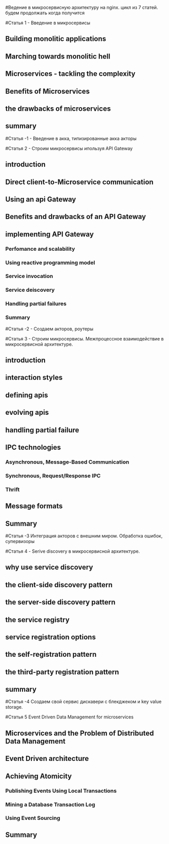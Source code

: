 #Ведение в микросервисную архитектуру на nginx.
цикл из 7 статей. будем продолжать когда получится


#Статья 1 - Введение в микросервисы
## Building monolitic applications
## Marching towards monolitic hell
## Microservices - tackling the complexity
## Benefits of Microservices
## the drawbacks of microservices
## summary

#Статья -1 - Введение в акка, типизированные акка акторы

#Статья 2 - Строим микросервисы ипользуя API Gateway
## introduction
## Direct client-to-Microservice communication
## Using an api Gateway
## Benefits and drawbacks of an API Gateway
## implementing API Gateway
### Perfomance and scalability
### Using reactive programming model
### Service invocation
### Service deiscovery
### Handling partial failures
### Summary

#Статья -2 - Создаем акторов, роутеры

#Статья 3 - Строим микросервисы. Межпроцессное взаимодействие в микросервисной архитектуре.
## introduction
## interaction styles
## defining apis
## evolving apis
## handling partial failure
## IPC technologies
### Asynchronous, Message-Based Communication
### Synchronous, Request/Response IPC
### Thrift
## Message formats
## Summary

#Статья -3 Интеграция акторов с внешним миром. Обработка ошибок, супервизоры

#Статья 4 - Serive discovery в микросервисной архитектуре.
## why use service discovery
## the client-side discovery pattern
## the server-side discovery pattern
## the service registry
## service registration options
## the self-registration pattern
## the third-party registration pattern
## summary

#Статья -4 Создаем свой сервис дискавери с блекджеком и key value storage.

#Статья 5 Event Driven Data Management for microservices

## Microservices and the Problem of Distributed Data Management
## Event Driven architecture
## Achieving Atomicity
### Publishing Events Using Local Transactions
### Mining a Database Transaction Log
### Using Event Sourcing
## Summary
